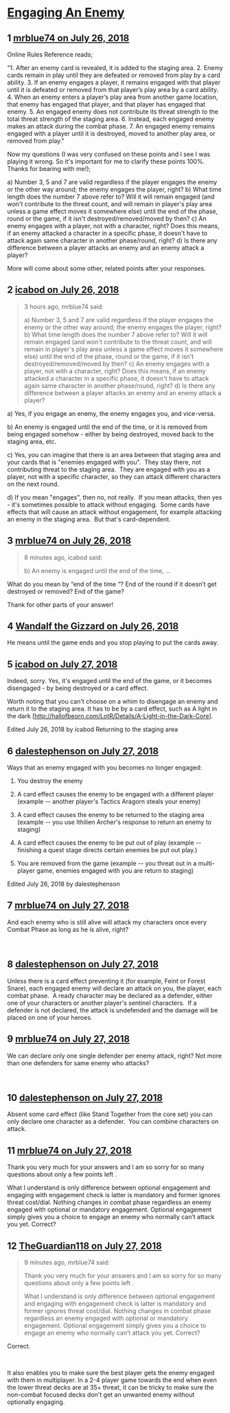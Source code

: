 # [Engaging An Enemy](https://community.fantasyflightgames.com/topic/279777-engaging-an-enemy/)

## 1 [mrblue74 on July 26, 2018](https://community.fantasyflightgames.com/topic/279777-engaging-an-enemy/?do=findComment&comment=3416116)

Online Rules Reference reads;

"1. After an enemy card is revealed, it is added to the staging area.
2. Enemy cards remain in play until they are defeated or removed from play by a card ability.
3. If an enemy engages a player, it remains engaged with that player until it is defeated or removed from that player’s play area by a card ability.
4. When an enemy enters a player’s play area from another game location, that enemy has engaged that
player, and that player has engaged that enemy.
5. An engaged enemy does not contribute its threat strength to the total threat strength of the staging
area.
6. Instead, each engaged enemy makes an attack during the combat phase.
7. An engaged enemy remains engaged with a player until it is destroyed, moved to another play area, or
removed from play."

Now my questions (I was very confused on these points and I see I was playing it wrong. So it's important for me to clarify these points 100%. Thanks for bearing with me!);

a) Number 3, 5 and 7 are valid regardless if the player engages the enemy or the other way around; the enemy engages the player, right?
b) What time length does the number 7 above refer to? Will it will remain engaged (and won't contribute to the threat count, and will remain in player's play area unless a game effect moves it somewhere else) until the end of the phase, round or the game, if it isn't destroyed/removed/moved by then?
c) An enemy engages with a player, not with a character, right? Does this means, if an enemy attacked a character in a specific phase, it doesn't have to attack again same character in another phase/round, right?
d) Is there any difference between a player attacks an enemy and an enemy attack a player?

More will come about some other, related points after your responses.

## 2 [icabod on July 26, 2018](https://community.fantasyflightgames.com/topic/279777-engaging-an-enemy/?do=findComment&comment=3416378)

> 3 hours ago, mrblue74 said:
> 
> a) Number 3, 5 and 7 are valid regardless if the player engages the enemy or the other way around; the enemy engages the player, rig﻿ht?
> b) What time len﻿gth does the number 7 above refer to? Will it will remain engaged (and won't contribute to the threat count, and will remain in player's play area unless a game effect moves it somewhere else) until the end of the phase, round ﻿o﻿r the game, if it isn't destroyed﻿/removed/moved by then?﻿
> c) An enemy engages with a player, not with a character, right? Does this m﻿eans, if an enemy attacked a character in a specific phase, it doesn't have to attack again same character in another phase/round, right?﻿
> d) Is there any difference between﻿ a player attacks an enemy and an enemy attack a player?﻿﻿

a) Yes, if you engage an enemy, the enemy engages you, and vice-versa.

b) An enemy is engaged until the end of the time, or it is removed from being engaged somehow - either by being destroyed, moved back to the staging area, etc.

c) Yes, you can imagine that there is an area between that staging area and your cards that is "enemies engaged with you".  They stay there, not contributing threat to the staging area.  They are engaged with you as a player, not with a specific character, so they can attack different characters on the next round.

d) If you mean "engages", then no, not really.  If you mean attacks, then yes - it's sometimes possible to attack without engaging.  Some cards have effects that will cause an attack without engagement, for example attacking an enemy in the staging area.  But that's card-dependent.

## 3 [mrblue74 on July 26, 2018](https://community.fantasyflightgames.com/topic/279777-engaging-an-enemy/?do=findComment&comment=3416393)

> 8 minutes ago, icabod said:
> 
> b) An enemy is engaged until the end of the time, ...

What do you mean by “end of the time “? End of the round if it doesn’t get destroyed or removed? End of the game?

Thank for other parts of your answer!

## 4 [Wandalf the Gizzard on July 26, 2018](https://community.fantasyflightgames.com/topic/279777-engaging-an-enemy/?do=findComment&comment=3416421)

He means until the game ends and you stop playing to put the cards away.

## 5 [icabod on July 27, 2018](https://community.fantasyflightgames.com/topic/279777-engaging-an-enemy/?do=findComment&comment=3416480)

Indeed, sorry. Yes, it's engaged until the end of the game, or it becomes disengaged - by being destroyed or a card effect.

Worth noting that you can't choose on a whim to disengage an enemy and return it to the staging area. It has to be by a card effect, such as A light in the dark [http://hallofbeorn.com/LotR/Details/A-Light-in-the-Dark-Core].

Edited July 26, 2018 by icabod
Returning to the staging area

## 6 [dalestephenson on July 27, 2018](https://community.fantasyflightgames.com/topic/279777-engaging-an-enemy/?do=findComment&comment=3416482)

Ways that an enemy engaged with you becomes no longer engaged:

1) You destroy the enemy

2) A card effect causes the enemy to be engaged with a different player (example -- another player's Tactics Aragorn steals your enemy)

3) A card effect causes the enemy to be returned to the staging area (example -- you use Ithilien Archer's response to return an enemy to staging)

4) A card effect causes the enemy to be put out of play (example -- finishing a quest stage directs certain enemies be put out play.)

5) You are removed from the game (example -- you threat out in a multi-player game, enemies engaged with you are return to staging)

Edited July 26, 2018 by dalestephenson

## 7 [mrblue74 on July 27, 2018](https://community.fantasyflightgames.com/topic/279777-engaging-an-enemy/?do=findComment&comment=3416507)

And each enemy who is still alive will attack my characters once every Combat Phase as long as he is alive, right? 

 

## 8 [dalestephenson on July 27, 2018](https://community.fantasyflightgames.com/topic/279777-engaging-an-enemy/?do=findComment&comment=3416530)

Unless there is a card effect preventing it (for example, Feint or Forest Snare), each engaged enemy will declare an attack on you, the player, each combat phase.  A ready character may be declared as a defender, either one of your characters or another player's sentinel characters.  If a defender is not declared, the attack is undefended and the damage will be placed on one of your heroes.

## 9 [mrblue74 on July 27, 2018](https://community.fantasyflightgames.com/topic/279777-engaging-an-enemy/?do=findComment&comment=3416613)

We can declare only one single defender per enemy attack, right? Not more than one defenders for same enemy who attacks?

 

## 10 [dalestephenson on July 27, 2018](https://community.fantasyflightgames.com/topic/279777-engaging-an-enemy/?do=findComment&comment=3416679)

Absent some card effect (like Stand Together from the core set) you can only declare one character as a defender.  You can combine characters on attack.

## 11 [mrblue74 on July 27, 2018](https://community.fantasyflightgames.com/topic/279777-engaging-an-enemy/?do=findComment&comment=3416855)

Thank you very much for your answers and I am so sorry for so many questions about only a few points left .

What I understand is only difference between optional engagement and engaging with engagement check is latter is mandatory and former ignores threat cost/dial. Nothing changes in combat phase regardless an enemy engaged with optional or mandatory engagement. Optional engagement simply gives you a choice to engage an enemy who normally can’t attack you yet. Correct?

## 12 [TheGuardian118 on July 27, 2018](https://community.fantasyflightgames.com/topic/279777-engaging-an-enemy/?do=findComment&comment=3416863)

> 9 minutes ago, mrblue74 said:
> 
> Thank you very much for your answers and I am so sorry for so many questions about only a few points left .
> 
> What I understand is only differe﻿nce between optional engagement and engaging with engagement check is latter is mandatory and former ignores threat cost/dial. Nothing changes in combat phase regardless an enemy engaged with optional or mandatory engagement. Optional engagement simply gives you a choice to engage an enemy who normally can’t attack you yet. Correct?

Correct.

 

It also enables you to make sure the best player gets the enemy engaged with them in multiplayer. In a 2-4 player game towards the end when even the lower threat decks are at 35+ threat, it can be tricky to make sure the non-combat focused decks don't get an unwanted enemy without optionally engaging.

